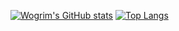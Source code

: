 [![Wogrim's GitHub stats](https://github-readme-stats.vercel.app/api?username=Wogrim&count_private=true&include_all_commits=true&card_width=500&line_height=20)](https://github.com/Wogrim)
[![Top Langs](https://github-readme-stats.vercel.app/api/top-langs/?username=Wogrim&layout=compact&langs_count=6&card_width=500)](https://github.com/Wogrim)
